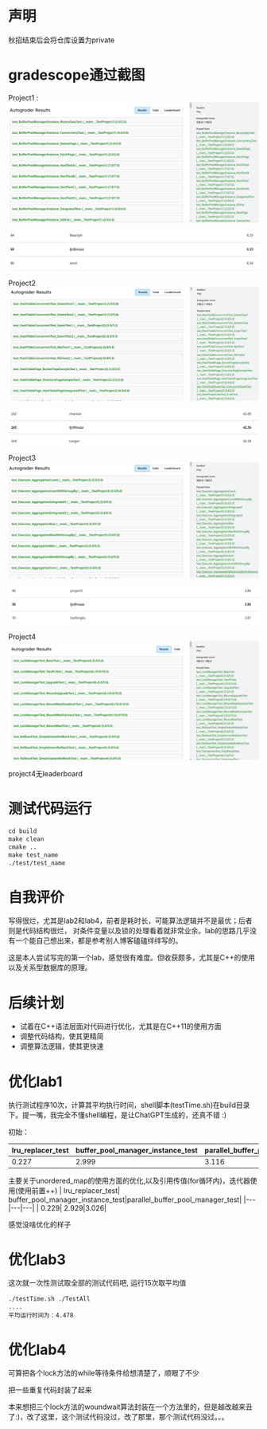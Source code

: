 # 声明 
秋招结束后会将仓库设置为private
# gradescope通过截图
Project1 :
![img](/Pics/CMU15-445P1_PASS_PIC.png)

![img](/Pics/CMU15-445P1_LeaderBord.png)

Project2
![img](/Pics/CMU15-445P2_PASS_PIC.png)

![img](/Pics/CMU15-445P2_LeaderBord.png)


Project3
![img](/Pics/CMU15-445P3_PASS_PIC.png)

![img](/Pics/CMU15-445P3_LeaderBord.png)


Project4
![img](/Pics/CMU15-445P4_PASS_PIC.png)

project4无leaderboard
# 测试代码运行
~~~shell
cd build
make clean
cmake ..
make test_name
./test/test_name
~~~
# 自我评价
写得很烂，尤其是lab2和lab4，前者是耗时长，可能算法逻辑并不是最优；后者则是代码结构很烂， 对条件变量以及锁的处理看着就非常业余。lab的思路几乎没有一个能自己想出来，都是参考别人博客磕磕绊绊写的。

这是本人尝试写完的第一个lab，感觉很有难度。但收获颇多，尤其是C++的使用以及关系型数据库的原理。
# 后续计划
- 试着在C++语法层面对代码进行优化，尤其是在C++11的使用方面
- 调整代码结构，使其更精简
- 调整算法逻辑，使其更快速

# 优化lab1

执行测试程序10次，计算其平均执行时间，shell脚本(testTime.sh)在build目录下。提一嘴，我完全不懂shell编程，是让ChatGPT生成的，还真不错 :)

初始：

| lru_replacer_test| buffer_pool_manager_instance_test|parallel_buffer_pool_manager_test|
|---|---|---|
| 0.227| 2.999|3.116 |

主要关于unordered_map的使用方面的优化,以及引用传值(for循环内)，迭代器使用(使用前置++)
| lru_replacer_test| buffer_pool_manager_instance_test|parallel_buffer_pool_manager_test|
|---|---|---|
| 0.229| 2.929|3.026|
              
感觉没啥优化的样子
# 优化lab3
这次就一次性测试取全部的测试代码吧, 运行15次取平均值
~~~shell
./testTime.sh ./TestAll
....
平均运行时间为：4.478
~~~

# 优化lab4
可算把各个lock方法的while等待条件给想清楚了，顺眼了不少

把一些重复代码封装了起来

本来想把三个lock方法的woundwait算法封装在一个方法里的，但是越改越来丑了:)，改了这里，这个测试代码没过，改了那里，那个测试代码没过。。。